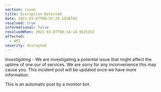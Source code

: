 ```yaml
---
section: issue
title: Disruption Detected
date: 2021-03-07T00:55:29.192874Z
resolved: true
informational: false
resolvedWhen: 2021-03-07T00:14:14.952515Z
affected:
  - API
severity: disrupted
---
```

*Investigating* - We are investigating a potential issue that might affect the uptime of one our of services. We are sorry for any inconvenience this may cause you. This incident post will be updated once we have more information.

This is an automatic post by a monitor bot.
        